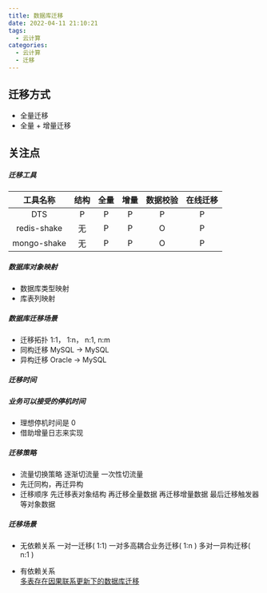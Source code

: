 ```yaml
---
title: 数据库迁移
date: 2022-04-11 21:10:21
tags:
  - 云计算
categories:
  - 云计算  
  - 迁移
---
```


<p></p>
<!-- more -->

## 迁移方式
+ 全量迁移
+ 全量 + 增量迁移

## 关注点
##### 迁移工具
工具名称    | 结构 | 全量 | 增量 | 数据校验 | 在线迁移
:-:|:-:|:-:|:-:|:-:|:-:
DTS        |   P |  P   | P    | P      | P 
redis-shake|  无 |  P   | P    | O      | P
mongo-shake|  无 |  P   | P    | O      | P


#####  数据库对象映射
  + 数据库类型映射
  + 库表列映射 

#####  数据库迁移场景
+ 迁移拓扑
  1:1， 1:n， n:1, n:m
+ 同构迁移
  MySQL -> MySQL
+ 异构迁移
  Oracle -> MySQL


#####  迁移时间

#####  业务可以接受的停机时间
+ 理想停机时间是 0
+ 借助增量日志来实现


#####  迁移策略
+ 流量切换策略
  逐渐切流量
  一次性切流量
+ 先迁同构，再迁异构
+ 迁移顺序
  先迁移表对象结构
  再迁移全量数据
  再迁移增量数据
  最后迁移触发器等对象数据

##### 迁移场景
+ 无依赖关系
一对一迁移( 1:1)
一对多高耦合业务迁移( 1:n )
多对一异构迁移( n:1 )

+ 有依赖关系  
[多表存在因果联系更新下的数据库迁移](https://zhuanlan.zhihu.com/p/68377907) 


  


